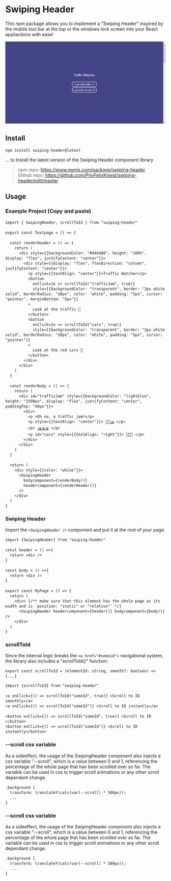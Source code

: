 # Swiping Header

This npm package allows you to implement a "Swiping Header" inspired by the mobile tool bar at the top or the windows lock screen into your React appliactions with ease!

![](https://raw.githubusercontent.com/PrivFelixKniest/swiping-header/master/TrafficJamExample.gif)

## Install

``` 
npm install swiping-header@latest 
```

... to Install the latest version of the Swiping Header component library

> npm repo: https://www.npmjs.com/package/swiping-header <br>
> Github repo: https://github.com/PrivFelixKniest/swiping-header/edit/master

## Usage

### Example Project (Copy and paste)

```
import { SwipingHeader, scrollToId } from "swiping-header"

export const Testpage = () => {

  const renderHeader = () => {
    return (
      <div style={{backgroundColor: "#444488", height: "100%", display: "flex", justifyContent: "center"}}>
        <div style={{display: "flex", flexDirection: "column", justifyContent: "center"}}>
          <p style={{textAlign: "center"}}>Traffic Watcher</p>
          <button 
            onClick={e => scrollToId("trafficJam", true)}
            style={{backgroundColor: "transparent", border: "2px white solid", borderRadius: "10px", color: "white", padding: "5px", cursor: "pointer", marginBottom: "5px"}}
          >
            Look at the traffic 👀
          </button>
          <button 
            onClick={e => scrollToId("cars", true)}
            style={{backgroundColor: "transparent", border: "2px white solid", borderRadius: "10px", color: "white", padding: "5px", cursor: "pointer"}}
          >
            Look at the red cars 👀
          </button>
        </div>
      </div>
    )
  }

  const renderBody = () => {
    return (
      <div id="trafficJam" style={{backgroundColor: "lightblue", height: "1500px", display: "flex", justifyContent: "center", paddingTop: "40px"}}>
        <div>
          <p >Oh no, a traffic jam!</p>
          <p style={{textAlign: "center"}}> 🚕🚗🛺 </p>
          <p> 🛺🛺🛺 </p>
          <p id="cars" style={{textAlign: "right"}}> 🚗🚗🚗 </p>
        </div>
      </div>
    )
  }

  return (
    <div style={{color: "white"}}>
      <SwipingHeader 
        bodycomponent={renderBody()} 
        headercomponent={renderHeader()} 
      />
    </div>
  )
}
```

### Swiping Header

Import the ```<SwipingHeader />``` component and put it at the root of your page.

```
import {SwipingHeader} from "swiping-header"

const header = () =>{
  return <div />
}

const body = () =>{
  return <div />
}

export const MyPage = () => {
  return (
    <div> {/** make sure that this element has the whole page as its width and is `position: "static" or "relative"` */}
      <SwipingHeader headercomponent={header()} bodycomponent={body()} />
    </div>
  )
}
```
### scrollToId

Since the internal logic breaks the ```<a href="#someid">``` navigational system, the library also includes a "scrollToId()" function:
```
export const scrollToId = (elementId: string, smooth?: boolean) => {...}
```
```
import {scrollToId} from "swiping-header"

<a onClick={() => scrollToId("someId", true)} >Scroll to ID smoothly</a>
<a onClick={() => scrollToId("someId")} >Scroll to ID instantly</a>

<button onClick={() => scrollToId("someId", true)} >Scroll to ID </button>
<button onClick={() => scrollToId("someId")} >Scroll to ID instantly</button>
```

### --scroll css variable

As a sideeffect, the usage of the SwipingHeader component also injects a css variable "--scroll", which is a value between 0 and 1, referencing the percentage of the whole page that has been scrolled over so far. The variable can be used in css to trigger scroll animations or any other scroll dependant change.

```
.background {
  transform: translateY(calc(var(--scroll) * 500px));
  ...
}
```

### --scroll css variable

As a sideeffect, the usage of the SwipingHeader component also injects a css variable "--scroll", which is a value between 0 and 1, referencing the percentage of the whole page that has been scrolled over so far. The variable can be used in css to trigger scroll animations or any other scroll dependant change.

```
.background {
  transform: translateY(calc(var(--scroll) * 500px));
  ...
}
```
